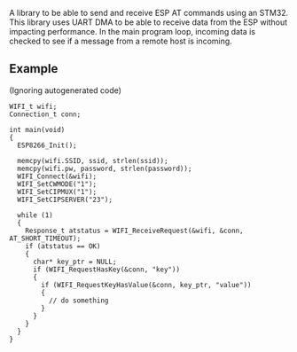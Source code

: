 A library to be able to send and receive ESP AT commands using an STM32. This library uses UART DMA to be able to receive data from the ESP without impacting performance. In the main program loop, incoming data is checked to see if a message from a remote host is incoming.

## Example
(Ignoring autogenerated code)
```
WIFI_t wifi;
Connection_t conn;

int main(void)
{
  ESP8266_Init();

  memcpy(wifi.SSID, ssid, strlen(ssid));
  memcpy(wifi.pw, password, strlen(password));
  WIFI_Connect(&wifi);
  WIFI_SetCWMODE("1");
  WIFI_SetCIPMUX("1");
  WIFI_SetCIPSERVER("23");

  while (1)
  {
    Response_t atstatus = WIFI_ReceiveRequest(&wifi, &conn, AT_SHORT_TIMEOUT);
    if (atstatus == OK)
    {
      char* key_ptr = NULL;
      if (WIFI_RequestHasKey(&conn, "key"))
      {
        if (WIFI_RequestKeyHasValue(&conn, key_ptr, "value"))
        {
          // do something
        }
      }
    }
  }
}
```
